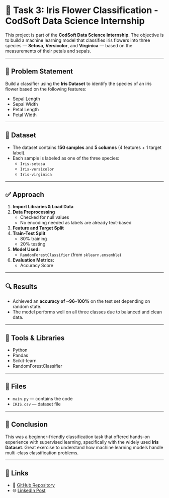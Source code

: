 # 🌸 Task 3: Iris Flower Classification - CodSoft Data Science Internship

This project is part of the **CodSoft Data Science Internship**. The objective is to build a machine learning model that classifies iris flowers into three species — **Setosa**, **Versicolor**, and **Virginica** — based on the measurements of their petals and sepals.

---

## 📌 Problem Statement

Build a classifier using the **Iris Dataset** to identify the species of an iris flower based on the following features:

- Sepal Length
- Sepal Width
- Petal Length
- Petal Width

---

## 📂 Dataset

- The dataset contains **150 samples** and **5 columns** (4 features + 1 target label).
- Each sample is labeled as one of the three species:
  - `Iris-setosa`
  - `Iris-versicolor`
  - `Iris-virginica`

---

## ✅ Approach

1. **Import Libraries & Load Data**
2. **Data Preprocessing**  
   - Checked for null values  
   - No encoding needed as labels are already text-based
3. **Feature and Target Split**
4. **Train-Test Split**  
   - 80% training  
   - 20% testing
5. **Model Used:**  
   - `RandomForestClassifier` (from `sklearn.ensemble`)
6. **Evaluation Metrics:**  
   - Accuracy Score

---

## 🔍 Results

- Achieved an **accuracy of ~96–100%** on the test set depending on random state.
- The model performs well on all three classes due to balanced and clean data.

---

## 🧠 Tools & Libraries

- Python  
- Pandas  
- Scikit-learn  
- RandomForestClassifier  

---


## 📁 Files

- `main.py` — contains the code
- `IRIS.csv` — dataset file

---

## 🚀 Conclusion

This was a beginner-friendly classification task that offered hands-on experience with supervised learning, specifically with the widely used **Iris Dataset**. Great exercise to understand how machine learning models handle multi-class classification problems.

---

## 🔗 Links

- 📂 [GitHub Repository](https://github.com/touqeer-raza06/CODSOFT)
- 🌐 [LinkedIn Post](https://www.linkedin.com/posts/mohammed-touqeer-raza-344304331_codsoft-machinelearning-datascience-activity-7353023486639882242-E8X2?utm_source=share&utm_medium=member_desktop&rcm=ACoAAFOEUOQBwr88GAUekOiiQ6QdAq_Fz7v9ODI)

